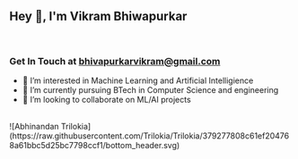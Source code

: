 <h2>Hey 👋, I'm Vikram Bhiwapurkar</h2>

<br />
<h3>Get In Touch at <a href="mailto:bhivapurkarvikram@gmail.com">bhivapurkarvikram@gmail.com</a></h3>

- 👀 I’m interested in Machine Learning and Artificial Intelligience
- 🌱 I’m currently pursuing BTech in Computer Science and engineering 
- 💞️ I’m looking to collaborate on ML/AI projects

<br />
![Abhinandan Trilokia](https://raw.githubusercontent.com/Trilokia/Trilokia/379277808c61ef204768a61bbc5d25bc7798ccf1/bottom_header.svg)
<br>
